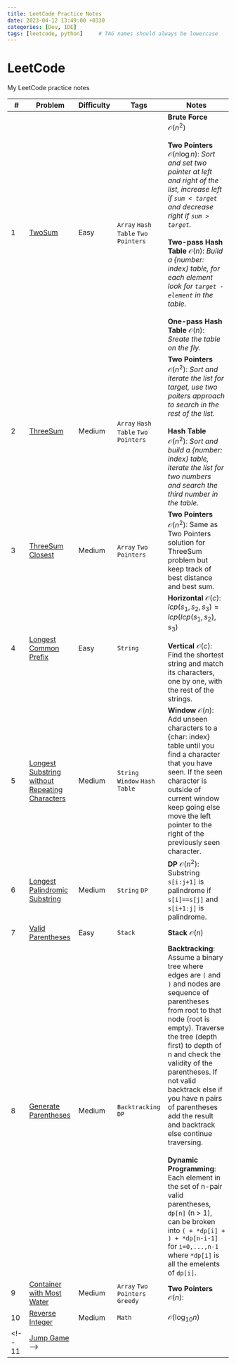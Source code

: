 ```yaml
---
title: LeetCode Practice Notes
date: 2023-04-12 13:49:00 +0330
categories: [Dev, IDE]
tags: [leetcode, python]     # TAG names should always be lowercase
---
```

# LeetCode
My LeetCode practice notes

\# | Problem | Difficulty | Tags | Notes
---|---|---|---|---
1 | [TwoSum](https://leetcode.com/problems/two-sum/description/) | Easy | `Array` `Hash Table` `Two Pointers` | **Brute Force** $\mathcal O(n^2)$ <br/><br/> **Two Pointers** $\mathcal O(n\log n)$: *Sort and set two pointer at left and right of the list, increase left if `sum < target` and decrease right if `sum > target`.* <br/><br/> **Two-pass Hash Table** $\mathcal O(n)$: *Build a {number: index} table, for each element look for `target - element` in the table.* <br/><br/> **One-pass Hash Table** $\mathcal O(n)$: *Sreate the table on the fly.*
2 | [ThreeSum](https://leetcode.com/problems/3sum/) | Medium | `Array` `Hash Table` `Two Pointers` | **Two Pointers** $\mathcal O (n^2)$: *Sort and iterate the list for target, use two poiters approach to search in the rest of the list.* <br/><br/> **Hash Table** $\mathcal O (n^2)$: *Sort and build a {number: index} table, iterate the list for two numbers and search the third number in the table.*
3 | [ThreeSum Closest](https://leetcode.com/problems/3sum-closest/) | Medium | `Array` `Two Pointers` | **Two Pointers** $\mathcal O (n^2)$: Same as Two Pointers solution for ThreeSum problem but keep track of best distance and best sum.
4 | [Longest Common Prefix](https://leetcode.com/problems/longest-common-prefix/description/) | Easy | `String` | **Horizontal** $\mathcal O (c)$: $lcp(s_1, s_2, s_3) = lcp(lcp(s_1, s_2), s_3)$ <br/><br/> **Vertical** $\mathcal O (c)$: Find the shortest string and match its characters, one by one, with the rest of the strings.
5 | [Longest Substring without Repeating Characters](https://leetcode.com/problems/longest-substring-without-repeating-characters/description/) | Medium | `String` `Window` `Hash Table` | **Window** $\mathcal O (n)$: Add unseen characters to a {char: index} table until you find a character that you have seen. If the seen character is outside of current window keep going else move the left pointer to the right of the previously seen character.
6 | [Longest Palindromic Substring]() | Medium | `String` `DP` | **DP** $\mathcal O (n^2)$: Substring `s[i:j+1]` is palindrome if `s[i]==s[j]` and `s[i+1:j]` is palindrome.
7 | [Valid Parentheses](https://leetcode.com/problems/valid-parentheses/description/) | Easy | `Stack` | **Stack** $\mathcal O (n)$
8 | [Generate Parentheses](https://leetcode.com/problems/generate-parentheses/) | Medium | `Backtracking` `DP` | **Backtracking**: Assume a binary tree where edges are `(` and `)` and nodes are sequence of parentheses from root to that node (root is empty). Traverse the tree (depth first) to depth of n and check the validity of the parentheses. If not valid backtrack else if  you have n pairs of parentheses add the result and backtrack else continue traversing. <br/><br/> **Dynamic Programming**: Each element in the set of n-pair valid parentheses, `dp[n]` (n > 1), can be broken into  `( + *dp[i] + ) + *dp[n-i-1]` for `i=0,...,n-1` where `*dp[i]` is all the emelents of `dp[i]`.
9 | [Container with Most Water](https://leetcode.com/problems/container-with-most-water/description/) | Medium | `Array` `Two Pointers` `Greedy` | **Two Pointers** $\mathcal O (n)$:
10 | [Reverse Integer](https://leetcode.com/problems/reverse-integer/description/) | Medium | `Math` | $\mathcal O(\log_{10} n)$
<!-- 11 | [Jump Game]() -->